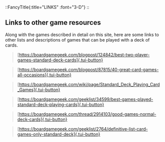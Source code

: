 ::FancyTitle{:title="LINKS" :font="3-D"}
::

## Links to other game resources

Along with the games described in detail on this site, here are some links to other lists and descriptions of games that can be played with a deck of cards.

> [https://boardgamegeek.com/blogpost/124842/best-two-player-games-standard-deck-cards]{.tui-button}

> [https://boardgamegeek.com/blogpost/87815/40-great-card-games-all-occasions]{.tui-button}

> [https://boardgamegeek.com/wiki/page/Standard_Deck_Playing_Card_Games]{.tui-button}

> [https://boardgamegeek.com/geeklist/34599/best-games-played-standard-deck-playing-cards]{.tui-button}

> [https://boardgamegeek.com/thread/2914103/good-games-normal-deck-cards]{.tui-button}

> [https://boardgamegeek.com/geeklist/2764/definitive-list-card-games-only-standard-deck]{.tui-button}
